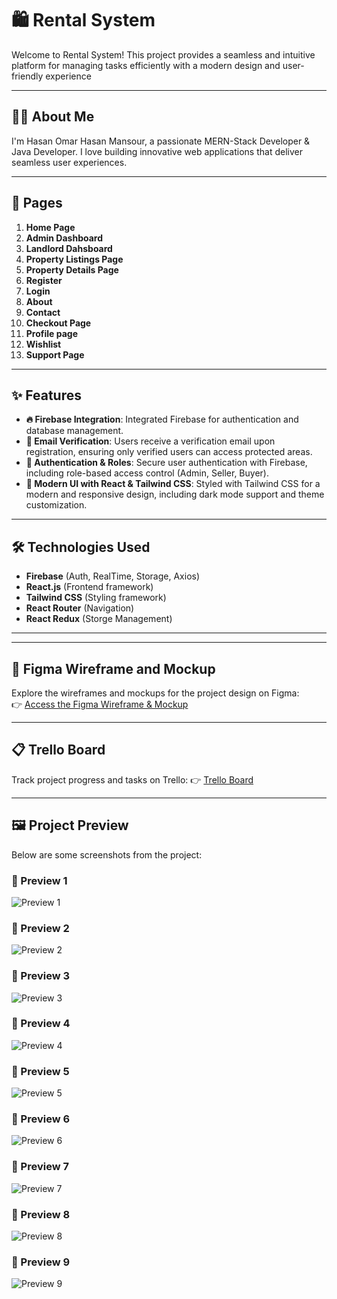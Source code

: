 # 🛍️ Rental System  

Welcome to Rental System! This project provides a seamless and intuitive platform for managing tasks efficiently with a modern design and user-friendly experience  

---

## 👨‍💻 About Me  
I'm Hasan Omar Hasan Mansour, a passionate MERN-Stack Developer & Java Developer. I love building innovative web applications that deliver seamless user experiences.

---

## 📄 Pages  
1. **Home Page**  
2. **Admin Dashboard**  
3. **Landlord Dahsboard**  
4. **Property Listings Page**
5. **Property Details Page**  
6. **Register**  
7. **Login**  
8. **About**  
9. **Contact** 
10. **Checkout Page**
11. **Profile page**
12. **Wishlist**
13. **Support Page**
 

---

## ✨ Features

- **🔥 Firebase Integration**: Integrated Firebase for authentication and database management.
- **📩 Email Verification**: Users receive a verification email upon registration, ensuring only verified users can access protected areas.
- **🔐 Authentication & Roles**: Secure user authentication with Firebase, including role-based access control (Admin, Seller, Buyer).
- **🎨 Modern UI with React & Tailwind CSS**: Styled with Tailwind CSS for a modern and responsive design, including dark mode support and theme customization.

---

## 🛠️ Technologies Used  
- **Firebase** (Auth, RealTime, Storage, Axios)
- **React.js** (Frontend framework)
- **Tailwind CSS** (Styling framework)
- **React Router** (Navigation)
- **React Redux** (Storge Management)
---

---

## 🎨 Figma Wireframe and Mockup  
Explore the wireframes and mockups for the project design on Figma:  
👉 [Access the Figma Wireframe & Mockup](https://www.figma.com/design/FWxTDRrb6VBV6TaVBAIetg/rental-website?node-id=0-1&t=RXWnqv0Qcay9YJIB-1)  

---

## 📋 Trello Board  
Track project progress and tasks on Trello: 
👉 [Trello Board](https://trello.com/b/RIH7SYpI/rental-website)

---

## 🖼️ Project Preview  
Below are some screenshots from the project:

### 📸 Preview 1  
![Preview 1](https://drive.google.com/uc?export=view&id=1Rci514lm8SDtuMzKGok5AThr-tfrM4R_)

### 📸 Preview 2  
![Preview 2](https://drive.google.com/uc?export=view&id=1iuOQZ6n4xYb7M-rFi7va2YcxRqMJcRJ7)

### 📸 Preview 3  
![Preview 3](https://drive.google.com/uc?export=view&id=1LAJAGvtETIlGLzVBdYo9nQTdouHBG3Y5)

### 📸 Preview 4  
![Preview 4](https://drive.google.com/uc?export=view&id=1nSUH6dkWs3fFbA_1DtJ2pdo0e3SgSsBN)

### 📸 Preview 5  
![Preview 5](https://drive.google.com/uc?export=view&id=1mZ5Tbi4QPWQOSCG1AsyZg9J5KrWOwBXe)

### 📸 Preview 6  
![Preview 6](https://drive.google.com/uc?export=view&id=1rzi8ojC3yw3g7yh0nQMaAamWq4PkGUM4)

### 📸 Preview 7  
![Preview 7](https://drive.google.com/uc?export=view&id=198mf1iPWfizBGG9ma3xIH68zivxs4IBB)

### 📸 Preview 8  
![Preview 8](https://drive.google.com/uc?export=view&id=1rOpU-mMooZjFkY1Dd9mzfzMgBrvcYqIe)

### 📸 Preview 9  
![Preview 9](https://drive.google.com/uc?export=view&id=1bWRPcrXcW0ftVJwrzdAdU8qGOK0PyCx7)
